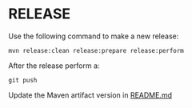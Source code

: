 RELEASE
=======

Use the following command to make a new release:

```
mvn release:clean release:prepare release:perform
```

After the release perform a:

```
git push
```

Update the Maven artifact version in [README.md](README.md#usage)
